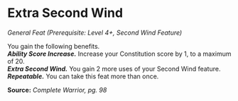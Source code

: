 # Extra Second Wind
*General Feat (Prerequisite: Level 4+, Second Wind Feature)*

You gain the following benefits.  
***Ability Score Increase.*** Increase your Constitution score by 1, to a maximum of 20.  
***Extra Second Wind.*** You gain 2 more uses of your Second Wind feature.  
***Repeatable.*** You can take this feat more than once.



**Source:** *Complete Warrior, pg. 98*